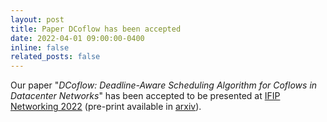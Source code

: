 ```yaml
---
layout: post
title: Paper DCoflow has been accepted
date: 2022-04-01 09:00:00-0400
inline: false
related_posts: false
---
```


Our paper "*DCoflow: Deadline-Aware Scheduling Algorithm for Coflows in Datacenter Networks*" has been accepted to be presented at [IFIP Networking 2022](https://networking.ifip.org/2022/) (pre-print available in [arxiv](https://arxiv.org/abs/2205.01229)).
